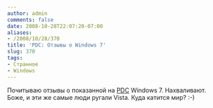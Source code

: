 ```yaml
---
author: admin
comments: false
date: 2008-10-28T22:07:20-07:00
aliases:
- /2008/10/28/370
title: 'PDC: Отзывы о Windows 7'
slug: 370
tags:
- Странное
- Windows
---
```


Почитываю отзывы о показанной на [PDC](http://www.microsoftpdc.com/) Windows 7. Нахваливают. Боже, и эти же самые люди ругали Vista. Куда катится мир? :-)

